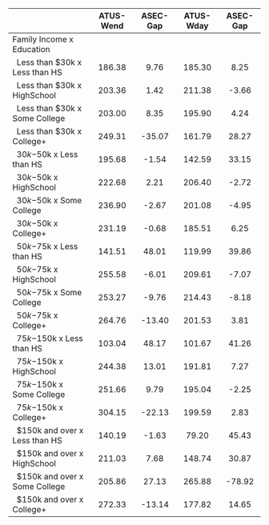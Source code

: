 
|                      |    ATUS-Wend |     ASEC-Gap |    ATUS-Wday |     ASEC-Gap |
| -------------------- | :----------: | :----------: | :----------: | :----------: |
| Family Income x Education |              |              |              |              |
| &nbsp;&nbsp;Less than $30k x Less than HS |       186.38 |         9.76 |       185.30 |         8.25 |
| &nbsp;&nbsp;Less than $30k x HighSchool |       203.36 |         1.42 |       211.38 |        -3.66 |
| &nbsp;&nbsp;Less than $30k x Some College |       203.00 |         8.35 |       195.90 |         4.24 |
| &nbsp;&nbsp;Less than $30k x College+ |       249.31 |       -35.07 |       161.79 |        28.27 |
| &nbsp;&nbsp;$30k-$50k x Less than HS |       195.68 |        -1.54 |       142.59 |        33.15 |
| &nbsp;&nbsp;$30k-$50k x HighSchool |       222.68 |         2.21 |       206.40 |        -2.72 |
| &nbsp;&nbsp;$30k-$50k x Some College |       236.90 |        -2.67 |       201.08 |        -4.95 |
| &nbsp;&nbsp;$30k-$50k x College+ |       231.19 |        -0.68 |       185.51 |         6.25 |
| &nbsp;&nbsp;$50k-$75k x Less than HS |       141.51 |        48.01 |       119.99 |        39.86 |
| &nbsp;&nbsp;$50k-$75k x HighSchool |       255.58 |        -6.01 |       209.61 |        -7.07 |
| &nbsp;&nbsp;$50k-$75k x Some College |       253.27 |        -9.76 |       214.43 |        -8.18 |
| &nbsp;&nbsp;$50k-$75k x College+ |       264.76 |       -13.40 |       201.53 |         3.81 |
| &nbsp;&nbsp;$75k-$150k x Less than HS |       103.04 |        48.17 |       101.67 |        41.26 |
| &nbsp;&nbsp;$75k-$150k x HighSchool |       244.38 |        13.01 |       191.81 |         7.27 |
| &nbsp;&nbsp;$75k-$150k x Some College |       251.66 |         9.79 |       195.04 |        -2.25 |
| &nbsp;&nbsp;$75k-$150k x College+ |       304.15 |       -22.13 |       199.59 |         2.83 |
| &nbsp;&nbsp;$150k and over x Less than HS |       140.19 |        -1.63 |        79.20 |        45.43 |
| &nbsp;&nbsp;$150k and over x HighSchool |       211.03 |         7.68 |       148.74 |        30.87 |
| &nbsp;&nbsp;$150k and over x Some College |       205.86 |        27.13 |       265.88 |       -78.92 |
| &nbsp;&nbsp;$150k and over x College+ |       272.33 |       -13.14 |       177.82 |        14.65 |

